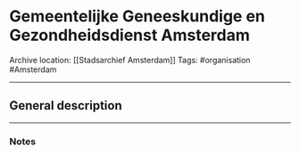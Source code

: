# Gemeentelijke Geneeskundige en Gezondheidsdienst Amsterdam
Archive location: [[Stadsarchief Amsterdam]]
Tags: #organisation #Amsterdam

---
## General description

---
### Notes